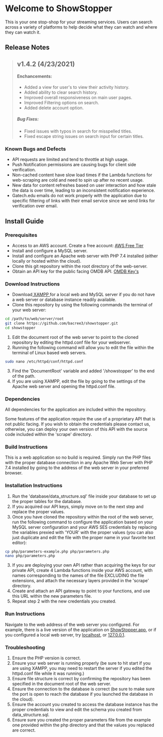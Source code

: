 # Welcome to ShowStopper
This is your one stop-shop for your streaming services. Users can search across a variety of platforms to help decide what they can watch and where they can watch it.

## Release Notes
>
>  ## v1.4.2 (4/23/2021)
>  #### Enchancements:
>  - Added a view for user's to view their activity history.
>  - Added ability to clear search history.
>  - Improved overall responsiveness on main user pages.
>  - Improved Filtering options on search.
>  - Added delete account option.
>  ##### Bug Fixes:
>  - Fixed issues with typos in search for misspelled titles.
>  - Fixed escape string issues on search input for certain titles.
>

### Known Bugs and Defects
- API requests are limited and tend to throttle at high usage.
- Push Notification permissions are causing bugs for client side verification.
- Non-cached content have slow load times if the Lambda functions for web-scraping are cold and need to spin up after no recent usage.
- New data for content refreshes based on user interaction and how stale the data is over time, leading to an inconsistent notification experience.
- Gatech.edu emails do not work properly with the application due to specific filtering of links with their email service since we send links for verification over email.

## Install Guide
### Prerequisites
- Access to an AWS account. Create a free account: <a href = "https://aws.amazon.com/free/?trk=ps_a131L0000085DvcQAE&trkCampaign=acq_paid_search_brand&sc_channel=ps&sc_campaign=acquisition_US&sc_publisher=google&sc_category=core&sc_country=US&sc_geo=NAMER&sc_outcome=acq&sc_detail=aws%20free%20tier&sc_content=Account_e&sc_segment=432339156165&sc_medium=ACQ-P|PS-GO|Brand|Desktop|SU|AWS|Core|US|EN|Text&s_kwcid=AL!4422!3!432339156165!e!!g!!aws%20free%20tier&ef_id=Cj0KCQjw4ImEBhDFARIsAGOTMj8N81JmKn0X-FE5Axfk9u2xhRTMiYp-89ERUkrinHyb6Joyp7eE5JwaAgX0EALw_wcB:G:s&s_kwcid=AL!4422!3!432339156165!e!!g!!aws%20free%20tier&all-free-tier.sort-by=item.additionalFields.SortRank&all-free-tier.sort-order=asc&awsf.Free%20Tier%20Types=*all&awsf.Free%20Tier%20Categories=*all">AWS Free Tier</a>
- Install and configure a MySQL server.
- Install and configure an Apache web server with PHP 7.4 installed (either locally or hosted within the cloud).
- Clone this git repository within the root directory of the web-server.
- Obtain an API key for the public facing OMDB API. <a href = "http://www.omdbapi.com/apikey.aspx">OMDB Key's</a>
### Download Instructions
- Download<a href = "https://www.apachefriends.org/download.html"> XAMPP </a>for a local web and MySQL server if you do not have a web server or database instance readily available.
- Clone this repository by using the following commands the terminal of your web server:
```bash
cd /path/to/web/server/root
git clone https://github.com/bacree3/showstopper.git
cd showstopper
```
1. Edit the document root of the web server to point to the cloned repository by editing the httpd.conf file for your webserver.
2. Running the following command will allow you to edit the file within the terminal of Linux based web servers.
```bash
sudo nano /etc/httpd/conf/httpd.conf
```
3. Find the 'DocumentRoot' variable and added '/showstopper' to the end of the path.
4. If you are using XAMPP, edit the file by going to the settings of the Apache web server and opening the httpd.conf file.
### Dependencies
All dependencies for the application are included within the repository.

Some features of the application require the use of a proprietary API that is not public facing. If you wish to obtain the credentials please contact us, otherwise, you can deploy your own version of this API with the source code included within the 'scrape' directory.
### Build Instructions
This is a web application so no build is required. Simply run the PHP files with the proper database connection in any Apache Web Server with PHP 7.4 installed by going to the address of the web server in your preferred browser.
### Installation Instructions
1. Run the 'database/data_structure.sql' file inside your database to set up the proper tables for the database.
2. If you acquired our API keys, simply move on to the next step and replace the proper values.
3. Once you have cloned the repository within the root of the web server, run the following command to configure the application based on your MySQL server configuration and your AWS SES credentials by replacing the variables prexied with 'YOUR' with the proper values (you can also just duplicate and edit the file with the proper name in your favorite text editor):
```bash
cp php/parameters-example.php php/parameters.php
nano php/parameters.php
```
3. If you are deploying your own API rather than acquiring the keys for our private API, create 4 Lambda functions inside your AWS account, with names corresponding to the names of the file EXCLUDING the file extensions, and attach the necessary layers provided in the 'scrape' directory.
4. Create and attach an API gateway to point to your functions, and use this URL within the new parameters file.
5. Repeat step 2 with the new credentials you created.
### Run Instructions
Navigate to the web address of the web server you configured. For example, there is a live version of the application on <a href = "https://showstopper.app">ShowStopper.app</a>, or if you configured a local web server, try <a href = "http://localhost">localhost</a>, or <a href = "http://127.0.0.1">127.0.0.1</a>.
### Troubleshooting
1. Ensure the PHP version is correct.
2. Ensure your web server is running properly (be sure to hit start if you are using XAMPP, you may need to restart the server if you edited the httpd.conf file while it was running.)
3. Ensure file structure is correct by confirming the repository has been specified in the document root of the web server.
4. Ensure the connection to the database is correct (be sure to make sure the port is open to reach the database if you launched the database in the cloud).
5. Ensure the account you created to access the database instance has the proper credentials to view and edit the schema you created from data_structure.sql.
6. Ensure sure you created the proper parameters file from the example one provided within the php directory and that the values you replaced are correct.
